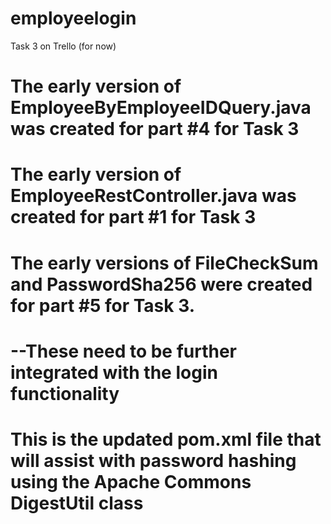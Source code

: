 # employeelogin
Task 3 on Trello (for now)
# The early version of EmployeeByEmployeeIDQuery.java was created for part #4 for Task 3
# The early version of EmployeeRestController.java was created for part #1 for Task 3
# The early versions of FileCheckSum and PasswordSha256 were created for part #5 for Task 3. 
# --These need to be further integrated with the login functionality
# This is the updated pom.xml file that will assist with password hashing using the Apache Commons DigestUtil class 
